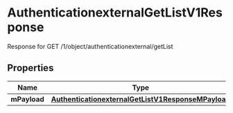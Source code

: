 

# AuthenticationexternalGetListV1Response

Response for GET /1/object/authenticationexternal/getList

## Properties

| Name | Type | Description | Notes |
|------------ | ------------- | ------------- | -------------|
|**mPayload** | [**AuthenticationexternalGetListV1ResponseMPayload**](AuthenticationexternalGetListV1ResponseMPayload.md) |  |  |



